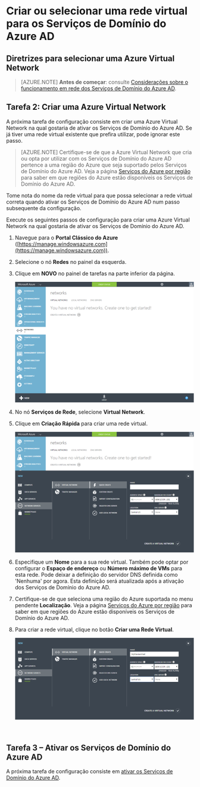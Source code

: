 <properties
    pageTitle="Serviços de Domínio do Azure AD: Criar ou selecionar uma rede virtual | Microsoft Azure"
    description="Introdução aos Serviços de Domínio do Azure Active Directory"
    services="active-directory-ds"
    documentationCenter=""
    authors="mahesh-unnikrishnan"
    manager="stevenpo"
    editor="curtand"/>

<tags
    ms.service="active-directory-ds"
    ms.workload="identity"
    ms.tgt_pltfrm="na"
    ms.devlang="na"
    ms.topic="get-started-article"
    ms.date="09/20/2016"
    ms.author="maheshu"/>


# Criar ou selecionar uma rede virtual para os Serviços de Domínio do Azure AD

## Diretrizes para selecionar uma Azure Virtual Network
> [AZURE.NOTE] **Antes de começar**: consulte [Considerações sobre o funcionamento em rede dos Serviços de Domínio do Azure AD](active-directory-ds-networking.md).


## Tarefa 2: Criar uma Azure Virtual Network
A próxima tarefa de configuração consiste em criar uma Azure Virtual Network na qual gostaria de ativar os Serviços de Domínio do Azure AD. Se já tiver uma rede virtual existente que prefira utilizar, pode ignorar este passo.

> [AZURE.NOTE] Certifique-se de que a Azure Virtual Network que cria ou opta por utilizar com os Serviços de Domínio do Azure AD pertence a uma região do Azure que seja suportado pelos Serviços de Domínio do Azure AD. Veja a página [Serviços do Azure por região](https://azure.microsoft.com/regions/#services/) para saber em que regiões do Azure estão disponíveis os Serviços de Domínio do Azure AD.

Tome nota do nome da rede virtual para que possa selecionar a rede virtual correta quando ativar os Serviços de Domínio do Azure AD num passo subsequente da configuração.

Execute os seguintes passos de configuração para criar uma Azure Virtual Network na qual gostaria de ativar os Serviços de Domínio do Azure AD.

1. Navegue para o **Portal Clássico do Azure** ([https://manage.windowsazure.com](https://manage.windowsazure.com)).

2. Selecione o nó **Redes** no painel da esquerda.

3. Clique em **NOVO** no painel de tarefas na parte inferior da página.

    ![Nó de redes virtuais](./media/active-directory-domain-services-getting-started/virtual-networks.png)

4. No nó **Serviços de Rede**, selecione **Virtual Network**.

5. Clique em **Criação Rápida** para criar uma rede virtual.

    ![Rede virtual – criação rápida](./media/active-directory-domain-services-getting-started/virtual-network-quickcreate.png)

6. Especifique um **Nome** para a sua rede virtual. Também pode optar por configurar o **Espaço de endereço** ou **Número máximo de VMs** para esta rede. Pode deixar a definição do servidor DNS definida como 'Nenhuma' por agora. Esta definição será atualizada após a ativação dos Serviços de Domínio do Azure AD.

7. Certifique-se de que seleciona uma região do Azure suportada no menu pendente **Localização**. Veja a página [Serviços do Azure por região](https://azure.microsoft.com/regions/#services/) para saber em que regiões do Azure estão disponíveis os Serviços de Domínio do Azure AD.

8. Para criar a rede virtual, clique no botão **Criar uma Rede Virtual**.

    ![Crie uma rede virtual para os Serviços de Domínio do Azure AD.](./media/active-directory-domain-services-getting-started/create-vnet.png)

<br>

## Tarefa 3 – Ativar os Serviços de Domínio do Azure AD
A próxima tarefa de configuração consiste em [ativar os Serviços de Domínio do Azure AD](active-directory-ds-getting-started-enableaadds.md).



<!--HONumber=Sep16_HO3-->


